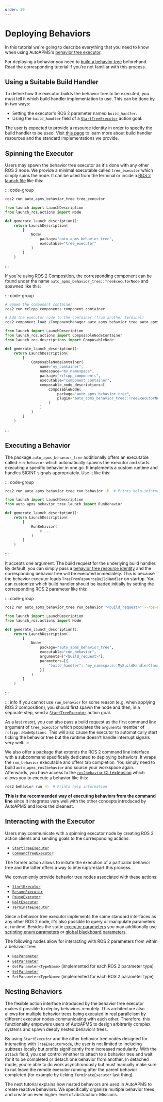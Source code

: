 ```yaml
---
order: 30
---
```

# Deploying Behaviors

In this tutorial we're going to describe everything that you need to know when using AutoAPMS's [behavior tree executor](../concept/behavior-executor.md).

For deploying a behavior you need to [build a behavior tree](./building-behavior-trees.md) beforehand. Read the corresponding tutorial if you're not familiar with this process.

## Using a Suitable Build Handler

To define how the executor builds the behavior tree to be executed, you must tell it which build handler implementation to use. This can be done by in two ways:

- Setting the executor's ROS 2 parameter named `build_handler`.
- Using the `build_handler` field of a [`StartTreeExecutor`](../concept/behavior-executor.md#starttreeexecutor) action goal.

The user is expected to provide a resource identity in order to specify the build handler to be used. Visit [this page](../concept/common-resources.md#behavior-build-handlers) to learn more about build handler resources and the standard implementations we provide.

## Spinning the Executor

Users may spawn the behavior tree executor as it's done with any other ROS 2 node. We provide a minimal executable called `tree_executor` which simply spins the node. It can be used from the terminal or inside a [ROS 2 launch file](https://docs.ros.org/en/humble/tutorial/Intermediate/Launch/Creating-Launch-Files.html) like this:

::: code-group

```bash [Terminal]
ros2 run auto_apms_behavior_tree tree_executor
```

```py [launch.py]
from launch import LaunchDescription
from launch_ros.actions import Node

def generate_launch_description():
    return LaunchDescription(
        [
            Node(
                package="auto_apms_behavior_tree",
                executable="tree_executor"
            )
        ]
    )
```

:::

If you're using [ROS 2 Composition](https://docs.ros.org/en/humble/Concepts/Intermediate/About-Composition.html), the corresponding component can be found under the name `auto_apms_behavior_tree::TreeExecutorNode` and spawned like this:

::: code-group

```bash [Terminal]
# Spawn the component container
ros2 run rclcpp_components component_container

# Add the executor node to the container (from another terminal)
ros2 component load /ComponentManager auto_apms_behavior_tree auto_apms_behavior_tree::TreeExecutorNode
```

```py [launch.py]
from launch import LaunchDescription
from launch_ros.actions import ComposableNodeContainer
from launch_ros.descriptions import ComposableNode

def generate_launch_description():
    return LaunchDescription(
        [
            ComposableNodeContainer(
                name="my_container",
                namespace="my_namespace",
                package="rclcpp_components",
                executable="component_container",
                composable_node_descriptions=[
                    ComposableNode(
                        package="auto_apms_behavior_tree", 
                        plugin="auto_apms_behavior_tree::TreeExecutorNode"
                    )
                ]
            )
        ]
    )
```

:::

## Executing a Behavior

The package `auto_apms_behavior_tree` additionally offers an executable called `run_behavior` which automatically spawns the executor and starts executing a specific behavior in one go. It implements a custom runtime and handles SIGINT signals appropriately. Use it like this:

::: code-group

```bash [Terminal]
ros2 run auto_apms_behavior_tree run_behavior -h  # Prints help information
```

```py [launch.py]
from launch import LaunchDescription
from auto_apms_behavior_tree.launch import RunBehavior

def generate_launch_description():
    return LaunchDescription(
        [
            RunBehavior(
                # ...
            )
        ]
    )
```

:::

It accepts one argument: The build request for the underlying build handler. By default, you can simply pass a [behavior tree resource identity](../concept/common-resources.md#behavior-trees) and the corresponding behavior tree will be executed immediately. This is because the behavior executor loads `TreeFromResourceBuildHandler` on startup. You can customize which build handler should be loaded initially by setting the corresponding ROS 2 parameter like this:

::: code-group

```bash [Terminal]
ros2 run auto_apms_behavior_tree run_behavior "<build_request>" --ros-args -p build_handler:=my_namespace::MyBuildHandlerClass
```

```py [launch.py]
from launch import LaunchDescription
from launch_ros.actions import Node

def generate_launch_description():
    return LaunchDescription(
        [
            Node(
                package="auto_apms_behavior_tree",
                executable="run_behavior",
                arguments=["<build_request>"],
                parameters=[{
                    "build_handler": "my_namespace::MyBuildHandlerClass"
                }]
            )
        ]
    )
```

:::

::: info
If you cannot use `run_behavior` for some reason (e.g. when applying ROS 2 composition), you should first spawn the node and then, in a separate step, send a [`StartTreeExecutor`](../concept/behavior-executor.md#starttreeexecutor) action goal.

As a last resort, you can also pass a build request as the first command line argument of `tree_executor` which populates the `arguments` member of `rclcpp::NodeOptions`. This will also cause the executor to automatically start ticking the behavior tree but the runtime doesn't handle interrupt signals very well.
:::

We also offer a package that extends the ROS 2 command line interface with a subcommand specifically dedicated to deploying behaviors. It wraps the `run_behavior` executable and offers tab completion. You simply need to build `auto_apms_ros2behavior` and source your workspace again. Afterwards, you have access to the [`ros2behavior` CLI extension](../reference/ros2behavior.md) which allows you to execute a behavior like this:

```bash [Terminal]
ros2 behavior run -h  # Prints help information
```

**This is the recommended way of executing behaviors from the command line** since it integrates very well with the other concepts introduced by AutoAPMS and looks the cleanest.

## Interacting with the Executor

Users may communicate with a spinning executor node by creating ROS 2 action clients and sending goals to the corresponding actions:

- [`StartTreeExecutor`](../concept/behavior-executor.md#starttreeexecutor)
- [`CommandTreeExecutor`](../concept/behavior-executor.md#commandtreeexecutor)

The former action allows to initiate the execution of a particular behavior tree and the latter offers a way to interrupt/restart this process.

We conveniently provide behavior tree nodes associated with these actions:

- [`StartExecutor`](../reference/behavior-tree-nodes.md#startexecutor)
- [`ResumeExecutor`](../reference/behavior-tree-nodes.md#resumeexecutor)
- [`PauseExecutor`](../reference/behavior-tree-nodes.md#pauseexecutor)
- [`HaltExecutor`](../reference/behavior-tree-nodes.md#haltexecutor)
- [`TerminateExecutor`](../reference/behavior-tree-nodes.md#terminateexecutor)

Since a behavior tree executor implements the same standard interfaces as any other ROS 2 node, it's also possible to query or manipulate parameters at runtime. Besides the static [executor parameters](../concept/behavior-executor.md#configuration-parameters) you may additionally use [scripting enum parameters](../concept/behavior-executor.md#scripting-enums) or [global blackboard parameters](../concept/behavior-executor.md#global-blackboard).

The following nodes allow for interacting with ROS 2 parameters from within a behavior tree:

- [`HasParameter`](../reference/behavior-tree-nodes.md#hasparameter)
- [`GetParameter`](../reference/behavior-tree-nodes.md#getparameter)
- `GetParameter<TypeName>` (implemented for each ROS 2 parameter type)
- [`SetParameter`](../reference/behavior-tree-nodes.md#setparameter)
- `SetParameter<TypeName>` (implemented for each ROS 2 parameter type)

## Nesting Behaviors

The flexible action interface introduced by the behavior tree executor makes it possible to deploy behaviors remotely. This architecture also allows for multiple behavior trees being executed in real parallelism by different executor nodes communicating with each other. Therefore, this functionality empowers users of AutoAPMS to design arbitrarily complex systems and spawn deeply nested behaviors trees.

By using `StartExecutor` and the other behavior tree nodes designed for interacting with `TreeExecutorNode`, the user is not limited to including subtrees locally but profits significantly from increased modularity. With the `attach` field, you can control whether to attach to a behavior tree and wait for it to be completed or detach one behavior from another. In detached mode, you're able to do work asynchronously but must manually make sure to not leave the remote executor running after the parent behavior completed (for example by ticking `TerminateExecutor` last thing).

The next tutorial explains how nested behaviors are used in AutoAPMS to create reactive behaviors. We specifically organize multiple behavior trees and create an even higher level of abstraction: Missions.
